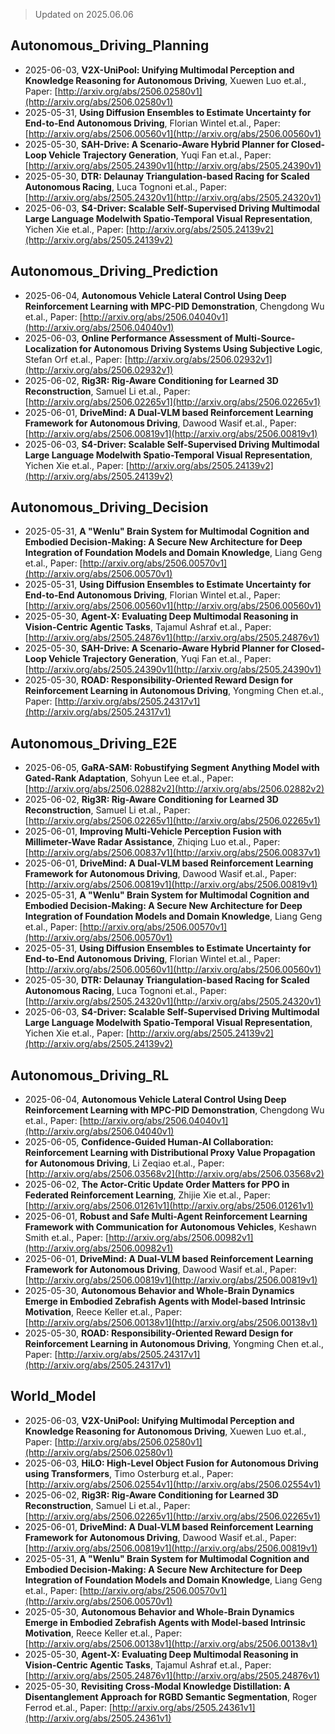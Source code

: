 > Updated on 2025.06.06

## Autonomous_Driving_Planning

- 2025-06-03, **V2X-UniPool: Unifying Multimodal Perception and Knowledge Reasoning for Autonomous Driving**, Xuewen Luo et.al., Paper: [http://arxiv.org/abs/2506.02580v1](http://arxiv.org/abs/2506.02580v1)
- 2025-05-31, **Using Diffusion Ensembles to Estimate Uncertainty for End-to-End Autonomous Driving**, Florian Wintel et.al., Paper: [http://arxiv.org/abs/2506.00560v1](http://arxiv.org/abs/2506.00560v1)
- 2025-05-30, **SAH-Drive: A Scenario-Aware Hybrid Planner for Closed-Loop Vehicle Trajectory Generation**, Yuqi Fan et.al., Paper: [http://arxiv.org/abs/2505.24390v1](http://arxiv.org/abs/2505.24390v1)
- 2025-05-30, **DTR: Delaunay Triangulation-based Racing for Scaled Autonomous Racing**, Luca Tognoni et.al., Paper: [http://arxiv.org/abs/2505.24320v1](http://arxiv.org/abs/2505.24320v1)
- 2025-06-03, **S4-Driver: Scalable Self-Supervised Driving Multimodal Large Language Modelwith Spatio-Temporal Visual Representation**, Yichen Xie et.al., Paper: [http://arxiv.org/abs/2505.24139v2](http://arxiv.org/abs/2505.24139v2)

## Autonomous_Driving_Prediction

- 2025-06-04, **Autonomous Vehicle Lateral Control Using Deep Reinforcement Learning with MPC-PID Demonstration**, Chengdong Wu et.al., Paper: [http://arxiv.org/abs/2506.04040v1](http://arxiv.org/abs/2506.04040v1)
- 2025-06-03, **Online Performance Assessment of Multi-Source-Localization for Autonomous Driving Systems Using Subjective Logic**, Stefan Orf et.al., Paper: [http://arxiv.org/abs/2506.02932v1](http://arxiv.org/abs/2506.02932v1)
- 2025-06-02, **Rig3R: Rig-Aware Conditioning for Learned 3D Reconstruction**, Samuel Li et.al., Paper: [http://arxiv.org/abs/2506.02265v1](http://arxiv.org/abs/2506.02265v1)
- 2025-06-01, **DriveMind: A Dual-VLM based Reinforcement Learning Framework for Autonomous Driving**, Dawood Wasif et.al., Paper: [http://arxiv.org/abs/2506.00819v1](http://arxiv.org/abs/2506.00819v1)
- 2025-06-03, **S4-Driver: Scalable Self-Supervised Driving Multimodal Large Language Modelwith Spatio-Temporal Visual Representation**, Yichen Xie et.al., Paper: [http://arxiv.org/abs/2505.24139v2](http://arxiv.org/abs/2505.24139v2)

## Autonomous_Driving_Decision

- 2025-05-31, **A "Wenlu" Brain System for Multimodal Cognition and Embodied Decision-Making: A Secure New Architecture for Deep Integration of Foundation Models and Domain Knowledge**, Liang Geng et.al., Paper: [http://arxiv.org/abs/2506.00570v1](http://arxiv.org/abs/2506.00570v1)
- 2025-05-31, **Using Diffusion Ensembles to Estimate Uncertainty for End-to-End Autonomous Driving**, Florian Wintel et.al., Paper: [http://arxiv.org/abs/2506.00560v1](http://arxiv.org/abs/2506.00560v1)
- 2025-05-30, **Agent-X: Evaluating Deep Multimodal Reasoning in Vision-Centric Agentic Tasks**, Tajamul Ashraf et.al., Paper: [http://arxiv.org/abs/2505.24876v1](http://arxiv.org/abs/2505.24876v1)
- 2025-05-30, **SAH-Drive: A Scenario-Aware Hybrid Planner for Closed-Loop Vehicle Trajectory Generation**, Yuqi Fan et.al., Paper: [http://arxiv.org/abs/2505.24390v1](http://arxiv.org/abs/2505.24390v1)
- 2025-05-30, **ROAD: Responsibility-Oriented Reward Design for Reinforcement Learning in Autonomous Driving**, Yongming Chen et.al., Paper: [http://arxiv.org/abs/2505.24317v1](http://arxiv.org/abs/2505.24317v1)

## Autonomous_Driving_E2E

- 2025-06-05, **GaRA-SAM: Robustifying Segment Anything Model with Gated-Rank Adaptation**, Sohyun Lee et.al., Paper: [http://arxiv.org/abs/2506.02882v2](http://arxiv.org/abs/2506.02882v2)
- 2025-06-02, **Rig3R: Rig-Aware Conditioning for Learned 3D Reconstruction**, Samuel Li et.al., Paper: [http://arxiv.org/abs/2506.02265v1](http://arxiv.org/abs/2506.02265v1)
- 2025-06-01, **Improving Multi-Vehicle Perception Fusion with Millimeter-Wave Radar Assistance**, Zhiqing Luo et.al., Paper: [http://arxiv.org/abs/2506.00837v1](http://arxiv.org/abs/2506.00837v1)
- 2025-06-01, **DriveMind: A Dual-VLM based Reinforcement Learning Framework for Autonomous Driving**, Dawood Wasif et.al., Paper: [http://arxiv.org/abs/2506.00819v1](http://arxiv.org/abs/2506.00819v1)
- 2025-05-31, **A "Wenlu" Brain System for Multimodal Cognition and Embodied Decision-Making: A Secure New Architecture for Deep Integration of Foundation Models and Domain Knowledge**, Liang Geng et.al., Paper: [http://arxiv.org/abs/2506.00570v1](http://arxiv.org/abs/2506.00570v1)
- 2025-05-31, **Using Diffusion Ensembles to Estimate Uncertainty for End-to-End Autonomous Driving**, Florian Wintel et.al., Paper: [http://arxiv.org/abs/2506.00560v1](http://arxiv.org/abs/2506.00560v1)
- 2025-05-30, **DTR: Delaunay Triangulation-based Racing for Scaled Autonomous Racing**, Luca Tognoni et.al., Paper: [http://arxiv.org/abs/2505.24320v1](http://arxiv.org/abs/2505.24320v1)
- 2025-06-03, **S4-Driver: Scalable Self-Supervised Driving Multimodal Large Language Modelwith Spatio-Temporal Visual Representation**, Yichen Xie et.al., Paper: [http://arxiv.org/abs/2505.24139v2](http://arxiv.org/abs/2505.24139v2)

## Autonomous_Driving_RL

- 2025-06-04, **Autonomous Vehicle Lateral Control Using Deep Reinforcement Learning with MPC-PID Demonstration**, Chengdong Wu et.al., Paper: [http://arxiv.org/abs/2506.04040v1](http://arxiv.org/abs/2506.04040v1)
- 2025-06-05, **Confidence-Guided Human-AI Collaboration: Reinforcement Learning with Distributional Proxy Value Propagation for Autonomous Driving**, Li Zeqiao et.al., Paper: [http://arxiv.org/abs/2506.03568v2](http://arxiv.org/abs/2506.03568v2)
- 2025-06-02, **The Actor-Critic Update Order Matters for PPO in Federated Reinforcement Learning**, Zhijie Xie et.al., Paper: [http://arxiv.org/abs/2506.01261v1](http://arxiv.org/abs/2506.01261v1)
- 2025-06-01, **Robust and Safe Multi-Agent Reinforcement Learning Framework with Communication for Autonomous Vehicles**, Keshawn Smith et.al., Paper: [http://arxiv.org/abs/2506.00982v1](http://arxiv.org/abs/2506.00982v1)
- 2025-06-01, **DriveMind: A Dual-VLM based Reinforcement Learning Framework for Autonomous Driving**, Dawood Wasif et.al., Paper: [http://arxiv.org/abs/2506.00819v1](http://arxiv.org/abs/2506.00819v1)
- 2025-05-30, **Autonomous Behavior and Whole-Brain Dynamics Emerge in Embodied Zebrafish Agents with Model-based Intrinsic Motivation**, Reece Keller et.al., Paper: [http://arxiv.org/abs/2506.00138v1](http://arxiv.org/abs/2506.00138v1)
- 2025-05-30, **ROAD: Responsibility-Oriented Reward Design for Reinforcement Learning in Autonomous Driving**, Yongming Chen et.al., Paper: [http://arxiv.org/abs/2505.24317v1](http://arxiv.org/abs/2505.24317v1)

## World_Model

- 2025-06-03, **V2X-UniPool: Unifying Multimodal Perception and Knowledge Reasoning for Autonomous Driving**, Xuewen Luo et.al., Paper: [http://arxiv.org/abs/2506.02580v1](http://arxiv.org/abs/2506.02580v1)
- 2025-06-03, **HiLO: High-Level Object Fusion for Autonomous Driving using Transformers**, Timo Osterburg et.al., Paper: [http://arxiv.org/abs/2506.02554v1](http://arxiv.org/abs/2506.02554v1)
- 2025-06-02, **Rig3R: Rig-Aware Conditioning for Learned 3D Reconstruction**, Samuel Li et.al., Paper: [http://arxiv.org/abs/2506.02265v1](http://arxiv.org/abs/2506.02265v1)
- 2025-06-01, **DriveMind: A Dual-VLM based Reinforcement Learning Framework for Autonomous Driving**, Dawood Wasif et.al., Paper: [http://arxiv.org/abs/2506.00819v1](http://arxiv.org/abs/2506.00819v1)
- 2025-05-31, **A "Wenlu" Brain System for Multimodal Cognition and Embodied Decision-Making: A Secure New Architecture for Deep Integration of Foundation Models and Domain Knowledge**, Liang Geng et.al., Paper: [http://arxiv.org/abs/2506.00570v1](http://arxiv.org/abs/2506.00570v1)
- 2025-05-30, **Autonomous Behavior and Whole-Brain Dynamics Emerge in Embodied Zebrafish Agents with Model-based Intrinsic Motivation**, Reece Keller et.al., Paper: [http://arxiv.org/abs/2506.00138v1](http://arxiv.org/abs/2506.00138v1)
- 2025-05-30, **Agent-X: Evaluating Deep Multimodal Reasoning in Vision-Centric Agentic Tasks**, Tajamul Ashraf et.al., Paper: [http://arxiv.org/abs/2505.24876v1](http://arxiv.org/abs/2505.24876v1)
- 2025-05-30, **Revisiting Cross-Modal Knowledge Distillation: A Disentanglement Approach for RGBD Semantic Segmentation**, Roger Ferrod et.al., Paper: [http://arxiv.org/abs/2505.24361v1](http://arxiv.org/abs/2505.24361v1)

